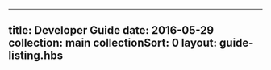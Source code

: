 ---
title: Developer Guide
date: 2016-05-29
collection: main
collectionSort: 0
layout: guide-listing.hbs
-------------------------
